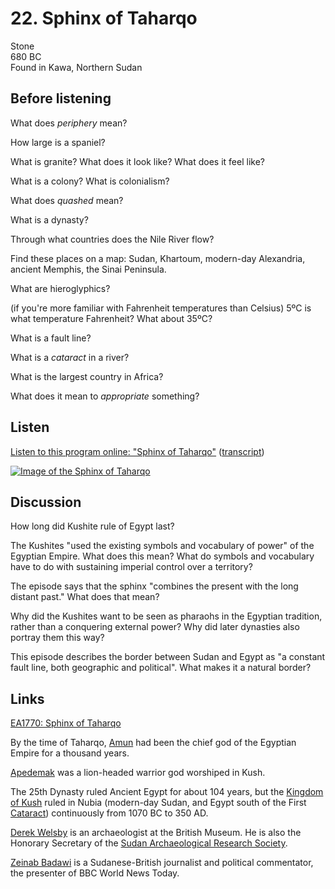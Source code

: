 # 22. Sphinx of Taharqo

Stone  
680 BC  
Found in Kawa, Northern Sudan


## Before listening

What does *periphery* mean?

How large is a spaniel?

What is granite? What does it look like? What does it feel like?

What is a colony? What is colonialism?

What does *quashed* mean?

What is a dynasty?

Through what countries does the Nile River flow?

Find these places on a map: Sudan, Khartoum, modern-day Alexandria,
ancient Memphis, the Sinai Peninsula.

What are hieroglyphics?

(if you're more familiar with Fahrenheit temperatures than Celsius)
5ºC is what temperature Fahrenheit? What about 35ºC?

What is a fault line?

What is a *cataract* in a river?

What is the largest country in Africa?

What does it mean to *appropriate* something?


## Listen

[Listen to this program online:
"Sphinx of Taharqo"](http://www.bbc.co.uk/ahistoryoftheworld/objects/ImJ-d4-oR8a7_Vw-Ty0j1g)
([transcript](http://www.bbc.co.uk/ahistoryoftheworld/about/transcripts/episode22/))

[![Image of the Sphinx of Taharqo](https://upload.wikimedia.org/wikipedia/commons/thumb/2/2f/Sphinx_of_Taharqo_oblique_view.jpg/433px-Sphinx_of_Taharqo_oblique_view.jpg)](https://www.britishmuseum.org/research/collection_online/collection_object_details/collection_image_gallery.aspx?assetId=596762001&objectId=116211&partId=1#more-views)


## Discussion

How long did Kushite rule of Egypt last?

The Kushites "used the existing symbols and vocabulary of power" of the
Egyptian Empire. What does this mean? What do symbols and vocabulary
have to do with sustaining imperial control over a territory?

The episode says that the sphinx "combines the present with the long
distant past." What does that mean?

Why did the Kushites want to be seen as pharaohs in the Egyptian
tradition, rather than a conquering external power? Why did later
dynasties also portray them this way?

This episode describes the border between Sudan and Egypt as "a constant
fault line, both geographic and political". What makes it a natural
border?


## Links

[EA1770: Sphinx of Taharqo](https://www.britishmuseum.org/research/collection_online/collection_object_details.aspx?objectId=116211&partId=1)

By the time of Taharqo, [Amun](https://en.wikipedia.org/wiki/Amun) had
been the chief god of the Egyptian Empire for a thousand years.

[Apedemak](http://looklex.com/e.o/apedemak.htm) was a lion-headed
warrior god worshiped in Kush.

The 25th Dynasty ruled Ancient Egypt for about 104 years, but
the [Kingdom of Kush](https://en.wikipedia.org/wiki/Kingdom_of_Kush)
ruled in Nubia (modern-day Sudan, and Egypt south of the
First [Cataract](https://en.wikipedia.org/wiki/Cataracts_of_the_Nile))
continuously from 1070 BC to 350 AD.

[Derek Welsby](https://www.britishmuseum.org/about_us/departments/staff/ancient_egypt_and_sudan/derek_a_welsby.aspx)
is an archaeologist at the British Museum. He is also the Honorary
Secretary of the [Sudan Archaeological Research
Society](http://www.sudarchrs.org.uk/).

[Zeinab Badawi](http://news.bbc.co.uk/2/hi/programmes/world_news_today/presenters/default.stm)
is a Sudanese-British journalist and political commentator, the
presenter of BBC World News Today.
